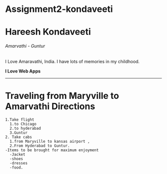# Assignment2-kondaveeti

# Hareesh Kondaveeti

###### Amarvathi - Guntur

I Love Amaravathi, India. I have lots of memories in my childhood.

**I Love Web Apps**

---
# Traveling from Maryville to Amarvathi Directions
    1.Take flight
      1.to Chicago
      2.to hyderabad
      3.Guntur
    2. Take cabs
      1.from Maryville to kansas airport ,
      2.From Hyderabad to Guntur.
    -Items to be brought for maximum enjoyment
      -Jacket
      -shoes
      -dresses
      -food.

